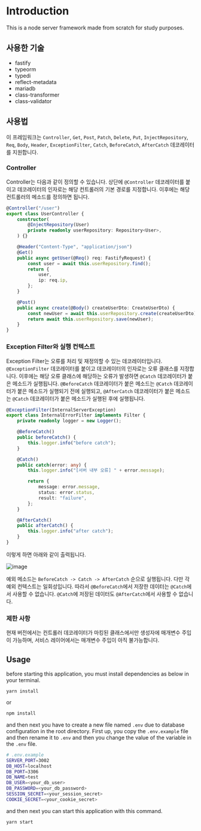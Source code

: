 # Introduction

This is a node server framework made from scratch for study purposes.

## 사용한 기술

-   fastify
-   typeorm
-   typedi
-   reflect-metadata
-   mariadb
-   class-transformer
-   class-validator

## 사용법

이 프레임워크는 `Controller`, `Get`, `Post`, `Patch`, `Delete`, `Put`, `InjectRepository`, `Req`, `Body`, `Header`, `ExceptionFilter`, `Catch`, `BeforeCatch`, `AfterCatch` 데코레이터를 지원합니다.

### Controller

Controller는 다음과 같이 정의할 수 있습니다. 상단에 `@Controller` 데코레이터를 붙이고 데코레이터의 인자로는 해당 컨트롤러의 기본 경로를 지정합니다. 이후에는 해당 컨트롤러의 메소드를 정의하면 됩니다.

```ts
@Controller("/user")
export class UserController {
    constructor(
        @InjectRepository(User)
        private readonly userRepository: Repository<User>,
    ) {}

    @Header("Content-Type", "application/json")
    @Get()
    public async getUser(@Req() req: FastifyRequest) {
        const user = await this.userRepository.find();
        return {
            user,
            ip: req.ip,
        };
    }

    @Post()
    public async create(@Body() createUserDto: CreateUserDto) {
        const newUser = await this.userRepository.create(createUserDto);
        return await this.userRepository.save(newUser);
    }
}
```

### Exception Filter와 실행 컨텍스트

Exception Filter는 오류를 처리 및 재정의할 수 있는 데코레이터입니다. `@ExceptionFilter` 데코레이터를 붙이고 데코레이터의 인자로는 오류 클래스를 지정합니다. 이후에는 해당 오류 클래스에 해당하는 오류가 발생하면 `@Catch` 데코레이터가 붙은 메소드가 실행됩니다.
`@BeforeCatch` 데코레이터가 붙은 메소드는 `@Catch` 데코레이터가 붙은 메소드가 실행되기 전에 실행되고, `@AfterCatch` 데코레이터가 붙은 메소드는 `@Catch` 데코레이터가 붙은 메소드가 실행된 후에 실행됩니다.

```ts
@ExceptionFilter(InternalServerException)
export class InternalErrorFilter implements Filter {
    private readonly logger = new Logger();

    @BeforeCatch()
    public beforeCatch() {
        this.logger.info("before catch");
    }

    @Catch()
    public catch(error: any) {
        this.logger.info("[서버 내부 오류] " + error.message);

        return {
            message: error.message,
            status: error.status,
            result: "failure",
        };
    }

    @AfterCatch()
    public afterCatch() {
        this.logger.info("after catch");
    }
}
```

이렇게 하면 아래와 같이 출력됩니다.

![image](https://github.com/biud436/custom-server-framework/assets/13586185/998fe1e3-f705-4a9c-a453-7179f42fc770)

예외 메소드는 `BeforeCatch -> Catch -> AfterCatch` 순으로 실행됩니다. 다만 각 예외 컨텍스트는 일회성입니다. 따라서 `@BeforeCatch`에서 저장한 데이터는 `@Catch`에서 사용할 수 없습니다. `@Catch`에 저장된 데이터도 `@AfterCatch`에서 사용할 수 없습니다.

### 제한 사항

현재 버전에서는 컨트롤러 데코레이터가 마킹된 클래스에서만 생성자에 매개변수 주입이 가능하며, 서비스 레이어에서는 매개변수 주입이 아직 불가능합니다.

## Usage

before starting this application, you must install dependencies as below in your terminal.

```
yarn install
```

or

```bash
npm install
```

and then next you have to create a new file named `.env` due to database configuration in the root directory. First up, you copy the `.env.example` file and then rename it to `.env` and then you change the value of the variable in the `.env` file.

```bash
# .env.example
SERVER_PORT=3002
DB_HOST=localhost
DB_PORT=3306
DB_NAME=test
DB_USER=<your_db_user>
DB_PASSWORD=<your_db_password>
SESSION_SECRET=<your_session_secret>
COOKIE_SECRET=<your_cookie_secret>
```

and then next you can start this application with this command.

```bash
yarn start
```
